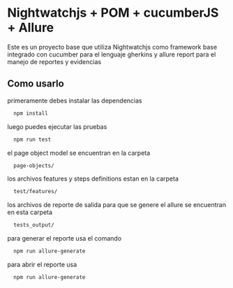 
# Nightwatchjs + POM + cucumberJS + Allure

Este es un proyecto base que utiliza Nightwatchjs como framework base integrado con cucumber para el lenguaje gherkins y allure report para el manejo de reportes y evidencias



## Como usarlo

primeramente debes instalar las dependencias

```bash
  npm install
```

luego puedes ejecutar las pruebas

```bash
  npm run test
```

el page object model se encuentran en la carpeta

```bash
  page-objects/
```

los archivos features y steps definitions estan en la carpeta

```bash
  test/features/
```

los archivos de reporte de salida para que se genere el allure se encuentran en esta carpeta

```bash
  tests_output/
```

para generar el reporte usa el comando

```bash
  npm run allure-generate
```

para abrir el reporte usa

```bash
  npm run allure-generate
```
